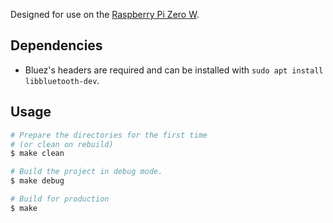 Designed for use on the [Raspberry Pi Zero W](https://www.raspberrypi.org/products/raspberry-pi-zero-w/?resellerType=home).

## Dependencies
- Bluez's headers are required and can be installed with `sudo apt install libbluetooth-dev`.

## Usage
```bash
# Prepare the directories for the first time
# (or clean on rebuild)
$ make clean

# Build the project in debug mode.
$ make debug

# Build for production
$ make
```
